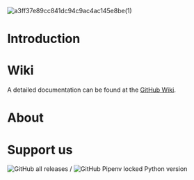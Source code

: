 ![a3ff37e89cc841dc94c9ac4ac145e8be(1)](https://user-images.githubusercontent.com/29940522/130509349-304e1fc3-1fb0-453d-937d-c906c019ef70.png)
# Introduction

# Wiki
A detailed documentation can be found at the [GitHub Wiki](https://github.com/APS-P/APSP/wiki).

# About

# Support us
  

  
  
  
  
  
![GitHub all releases](https://img.shields.io/github/downloads/APS-P/APSP/total?color=%2300ff00&label=Downloads&logo=GitHub&logoColor=white&style=plastic) / ![GitHub Pipenv locked Python version](https://img.shields.io/github/pipenv/locked/python-version/APS-P/APSP?label=Python&logo=github&style=plastic)
